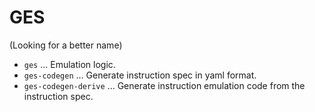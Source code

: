 # GES

(Looking for a better name)

* `ges` ... Emulation logic.
* `ges-codegen` ... Generate instruction spec in yaml format.
* `ges-codegen-derive` ... Generate instruction emulation code from the instruction spec.
